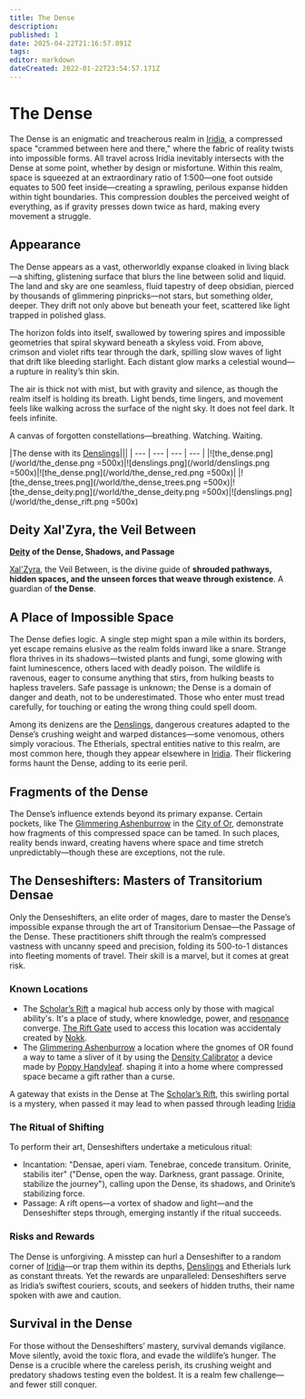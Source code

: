```yaml
---
title: The Dense
description: 
published: 1
date: 2025-04-22T21:16:57.891Z
tags: 
editor: markdown
dateCreated: 2022-01-22T23:54:57.171Z
---
```


# The Dense
The Dense is an enigmatic and treacherous realm in [Iridia](/geography/cosmology/iridia.md), a compressed space "crammed between here and there," where the fabric of reality twists into impossible forms. All travel across Iridia inevitably intersects with the Dense at some point, whether by design or misfortune. Within this realm, space is squeezed at an extraordinary ratio of 1:500—one foot outside equates to 500 feet inside—creating a sprawling, perilous expanse hidden within tight boundaries. This compression doubles the perceived weight of everything, as if gravity presses down twice as hard, making every movement a struggle.

## Appearance

The Dense appears as a vast, otherworldly expanse cloaked in living black—a shifting, glistening surface that blurs the line between solid and liquid. The land and sky are one seamless, fluid tapestry of deep obsidian, pierced by thousands of glimmering pinpricks—not stars, but something older, deeper. They drift not only above but beneath your feet, scattered like light trapped in polished glass.

The horizon folds into itself, swallowed by towering spires and impossible geometries that spiral skyward beneath a skyless void. From above, crimson and violet rifts tear through the dark, spilling slow waves of light that drift like bleeding starlight. Each distant glow marks a celestial wound—a rupture in reality’s thin skin.

The air is thick not with mist, but with gravity and silence, as though the realm itself is holding its breath. Light bends, time lingers, and movement feels like walking across the surface of the night sky. It does not feel dark. It feels infinite.

A canvas of forgotten constellations—breathing. Watching. Waiting.

|The dense with its [Denslings](/being/species/denslings.md)|||
| --- | --- | --- | --- |
|![the_dense.png](/world/the_dense.png =500x)|![denslings.png](/world/denslings.png =500x)|![the_dense.png](/world/the_dense_red.png =500x)|
|![the_dense_trees.png](/world/the_dense_trees.png =500x)|![the_dense_deity.png](/world/the_dense_deity.png =500x)|![denslings.png](/world/the_dense_rift.png =500x)

## Deity Xal'Zyra, the Veil Between  
**[Deity](/structure/mechanic/deity.md) of the Dense, Shadows, and Passage**  

[Xal'Zyra](/being/deity/xal-zyra.md), the Veil Between, is the divine guide of **shrouded pathways, hidden spaces, and the unseen forces that weave through existence**. A guardian of **the Dense**.

## A Place of Impossible Space
The Dense defies logic. A single step might span a mile within its borders, yet escape remains elusive as the realm folds inward like a snare. Strange flora thrives in its shadows—twisted plants and fungi, some glowing with faint luminescence, others laced with deadly poison. The wildlife is ravenous, eager to consume anything that stirs, from hulking beasts to hapless travelers. Safe passage is unknown; the Dense is a domain of danger and death, not to be underestimated. Those who enter must tread carefully, for touching or eating the wrong thing could spell doom.

Among its denizens are the [Denslings](/being/species/denslings.md), dangerous creatures adapted to the Dense’s crushing weight and warped distances—some venomous, others simply voracious. The Etherials, spectral entities native to this realm, are most common here, though they appear elsewhere in [Iridia](/geography/cosmology/iridia.md). Their flickering forms haunt the Dense, adding to its eerie peril.

## Fragments of the Dense
The Dense’s influence extends beyond its primary expanse. Certain pockets, like The [Glimmering Ashenburrow](/geography/settlement/city/glimmering-ashenburrow.md) in the [City of Or](/geography/settlement/city/city-of-or.md), demonstrate how fragments of this compressed space can be tamed. In such places, reality bends inward, creating havens where space and time stretch unpredictably—though these are exceptions, not the rule.

## The Denseshifters: Masters of Transitorium Densae
Only the Denseshifters, an elite order of mages, dare to master the Dense’s impossible expanse through the art of Transitorium Densae—the Passage of the Dense. These practitioners shift through the realm’s compressed vastness with uncanny speed and precision, folding its 500-to-1 distances into fleeting moments of travel. Their skill is a marvel, but it comes at great risk.

### Known Locations
- The [Scholar’s Rift](/geography/settlement/enclave/scholars-rift/scholars-rift.md) a magical hub access only by those with magical ability's. It's a place of study, where knowledge, power, and [resonance](/structure/mechanic/resonance.md) converge. [The Rift Gate](/geography/settlement/enclave/scholars-rift/the-rift-gate.md) used to access this location was accidentaly created by [Nokk](/being/character/nokk.md).
- The [Glimmering Ashenburrow](/geography/settlement/city/glimmering-ashenburrow.md) a location where the gnomes of OR found a way to tame a sliver of it by using the [Density Calibrator](/geography/settlement/city/glimmering-ashenburrow/density-calibrator.md) a device made by [Poppy Handyleaf](/being/character/poppy-handyleaf.md). shaping it into a home where compressed space became a gift rather than a curse. 

A gateway that exists in the Dense at The [Scholar’s Rift](/geography/settlement/enclave/scholars-rift/scholars-rift.md), this swirling portal is a mystery, when passed it may lead to  when passed through leading [Iridia](/geography/cosmology/iridia.md)

### The Ritual of Shifting
To perform their art, Denseshifters undertake a meticulous ritual:
- Incantation: "Densae, aperi viam. Tenebrae, concede transitum. Orinite, stabilis iter" ("Dense, open the way. Darkness, grant passage. Orinite, stabilize the journey"), calling upon the Dense, its shadows, and Orinite’s stabilizing force.
- Passage: A rift opens—a vortex of shadow and light—and the Denseshifter steps through, emerging instantly if the ritual succeeds.

### Risks and Rewards
The Dense is unforgiving. A misstep can hurl a Denseshifter to a random corner of [Iridia](/geography/cosmology/iridia.md)—or trap them within its depths, [Denslings](/being/species/denslings.md) and Etherials lurk as constant threats. Yet the rewards are unparalleled: Denseshifters serve as Iridia’s swiftest couriers, scouts, and seekers of hidden truths, their name spoken with awe and caution.

## Survival in the Dense
For those without the Denseshifters’ mastery, survival demands vigilance. Move silently, avoid the toxic flora, and evade the wildlife’s hunger. The Dense is a crucible where the careless perish, its crushing weight and predatory shadows testing even the boldest. It is a realm few challenge—and fewer still conquer.

